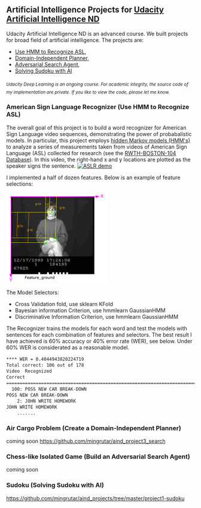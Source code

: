 ## Artificial Intelligence Projects for [Udacity Artificial Intelligence ND](https://www.udacity.com/course/artificial-intelligence-nanodegree--nd889)

Udacity Artificial Intelligence ND is an advanced course. We built projects for broad field of artificial intelligence. The projects are:
* [Use HMM to Recognize ASL](#asl), 
* [Domain-Independent Planner](#planning), 
* [Adversarial Search Agent](#minmax), 
* [Solving Sudoku with AI](#sudoku)

<sub>*Udacity Deep Learning is an ongoing course. For academic integrity, the source code of my implementation are private. If you like to view the code, please let me know.*</sub>

<a id='asl'></a>
### American Sign Language Recognizer (Use HMM to Recognize ASL)
The overall goal of this project is to build a word recognizer for American Sign Language video sequences, demonstrating the power of probabalistic models.  In particular, this project employs  [hidden Markov models (HMM's)](https://en.wikipedia.org/wiki/Hidden_Markov_model) to analyze a series of measurements taken from videos of American Sign Language (ASL) collected for research (see the [RWTH-BOSTON-104 Database](http://www-i6.informatik.rwth-aachen.de/~dreuw/database-rwth-boston-104.php)).  In this video, the right-hand x and y locations are plotted as the speaker signs the sentence.
[![ASLR demo](http://www-i6.informatik.rwth-aachen.de/~dreuw/images/demosample.png)](https://drive.google.com/open?id=0B_5qGuFe-wbhUXRuVnNZVnMtam8)

I implemented a half of dozen features. Below is an example of feature selections:

![](images/ASLDemo.png)

The Model Selectors: 
* Cross Validation fold, use sklearn KFold 
* Bayesian information Criterion, use hmmlearn GaussianHMM 
* Discriminative Information Criterion, use hmmlearn GaussianHMM 

The Recognizer trains the models for each word and test the models with sentences for each combination of features and selectors. The best result I have achieved is 60% accuracy or 40% error rate (WER), see below. Under 60% WER is considerated as a reasonable model.  

``` 
**** WER = 0.4044943820224719
Total correct: 106 out of 178
Video  Recognized                                                    Correct
=====================================================================================================
  100: POSS NEW CAR BREAK-DOWN                                       POSS NEW CAR BREAK-DOWN
    2: JOHN WRITE HOMEWORK                                           JOHN WRITE HOMEWORK
    .......
```

<a id='planning'></a>
### Air Cargo Problem (Create a Domain-Independent Planner)
coming soon
https://github.com/mingrutar/aind_project3_search

<a id='minmax'></a>
### Chess-like Isolated Game (Build an Adversarial Search Agent)
coming soon

<a id='sudoku'></a>
### Sudoku (Solving Sudoku with AI)

https://github.com/mingrutar/aind_projects/tree/master/project1-sudoku

